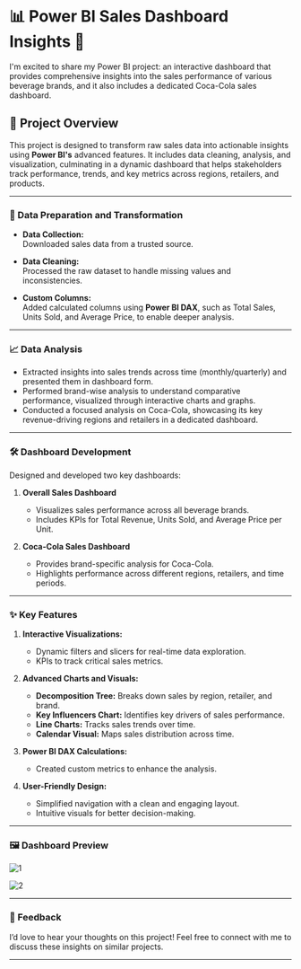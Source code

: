 # 📊 Power BI Sales Dashboard Insights 💼  

I'm excited to share my Power BI project: an interactive dashboard that provides comprehensive insights into the sales performance of various beverage brands, and it also includes a dedicated Coca-Cola sales dashboard. 

## 🚀 Project Overview  

This project is designed to transform raw sales data into actionable insights using **Power BI's** advanced features. It includes data cleaning, analysis, and visualization, culminating in a dynamic dashboard that helps stakeholders track performance, trends, and key metrics across regions, retailers, and products.  

---

### 🔄 Data Preparation and Transformation  

- **Data Collection:**  
  Downloaded sales data from a trusted source.  

- **Data Cleaning:**  
  Processed the raw dataset to handle missing values and inconsistencies.  

- **Custom Columns:**  
  Added calculated columns using **Power BI DAX**, such as Total Sales, Units Sold, and Average Price, to enable deeper analysis.  

---

### 📈 Data Analysis  

- Extracted insights into sales trends across time (monthly/quarterly) and presented them in dashboard form.  
- Performed brand-wise analysis to understand comparative performance, visualized through interactive charts and graphs.  
- Conducted a focused analysis on Coca-Cola, showcasing its key revenue-driving regions and retailers in a dedicated dashboard.  

---

### 🛠️ Dashboard Development  

Designed and developed two key dashboards:  

1. **Overall Sales Dashboard**  
   - Visualizes sales performance across all beverage brands.  
   - Includes KPIs for Total Revenue, Units Sold, and Average Price per Unit.  

2. **Coca-Cola Sales Dashboard**  
   - Provides brand-specific analysis for Coca-Cola.  
   - Highlights performance across different regions, retailers, and time periods.  

---

### ✨ Key Features  

1. **Interactive Visualizations:**  
   - Dynamic filters and slicers for real-time data exploration.  
   - KPIs to track critical sales metrics.  

2. **Advanced Charts and Visuals:**  
   - **Decomposition Tree:** Breaks down sales by region, retailer, and brand.  
   - **Key Influencers Chart:** Identifies key drivers of sales performance.  
   - **Line Charts:** Tracks sales trends over time.  
   - **Calendar Visual:** Maps sales distribution across time.  

3. **Power BI DAX Calculations:**  
   - Created custom metrics to enhance the analysis.  

4. **User-Friendly Design:**  
   - Simplified navigation with a clean and engaging layout.  
   - Intuitive visuals for better decision-making.  

---

### 🖼️ Dashboard Preview  

![1](https://github.com/user-attachments/assets/3481ab88-f800-44b9-adc3-dc0089f9c95e)

![2](https://github.com/user-attachments/assets/dd9eb19f-47d6-41ec-baac-fbcfccf1751a)

---

### 🤝 Feedback 

I’d love to hear your thoughts on this project! Feel free to connect with me to discuss these insights on similar projects.  

--- 
